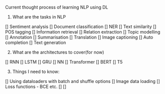 Current thought process of learning NLP using DL

1. What are the tasks in NLP

[] Sentiment analysis
[] Document classification
[] NER
[] Text similarity
[] POS tagging
[] Information retrieval
[] Relation extraction
[] Topic modelling
[] Annotation
[] Summarisation
[] Translation
[] Image captioning
[] Auto completion
[] Text generation


2. What are the architectures to cover(for now)

[] RNN
[] LSTM
[] GRU
[] NN
[] Transformer
[] BERT
[] T5

3. Things I need to know:

[] Using dataloaders with batch and shuffle options
[] Image data loading
[] Loss functions - BCE etc.
[]
[]